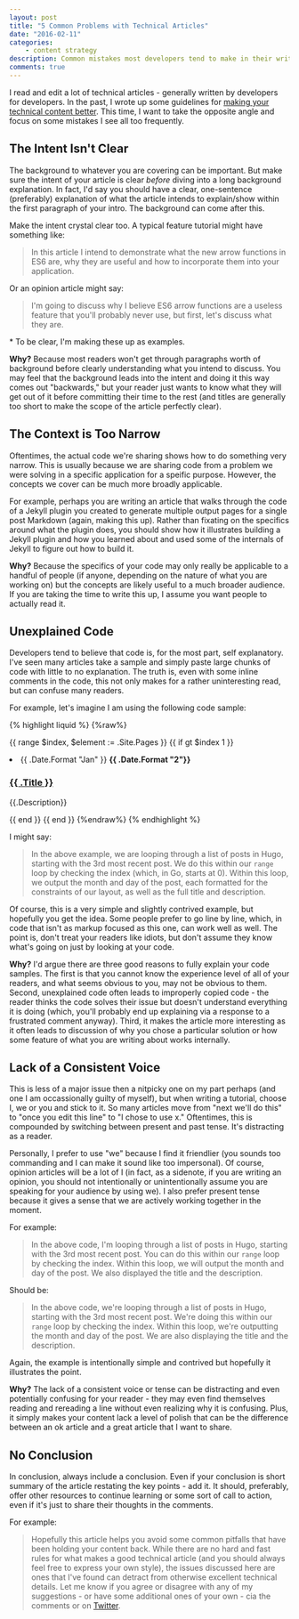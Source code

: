 ```yaml
---
layout: post
title: "5 Common Problems with Technical Articles"
date: "2016-02-11"
categories:
    - content strategy
description: Common mistakes most developers tend to make in their writing.
comments: true
---
```


I read and edit a lot of technical articles - generally written by developers for developers. In the past, I wrote up some guidelines for [making your technical content better](http://remotesynthesis.com/general/2015/05/18/writing-for-tech-audience/). This time, I want to take the opposite angle and focus on some mistakes I see all too frequently.<!--more-->

## The Intent Isn't Clear

The background to whatever you are covering can be important. But make sure the intent of your article is clear _before_ diving into a long background explanation. In fact, I'd say you should have a clear, one-sentence (preferably) explanation of what the article intends to explain/show within the first paragraph of your intro. The background can come after this.

Make the intent crystal clear too. A typical feature tutorial might have something like:

> In this article I intend to demonstrate what the new arrow functions in ES6 are, why they are useful and how to incorporate them into your application.

Or an opinion article might say:

> I'm going to discuss why I believe ES6 arrow functions are a useless feature that you'll probably never use, but first, let's discuss what they are.

\* To be clear, I'm making these up as examples.

**Why?** Because most readers won't get through paragraphs worth of background before clearly understanding what you intend to discuss. You may feel that the background leads into the intent and doing it this way comes out "backwards," but your reader just wants to know what they will get out of it before committing their time to the rest (and titles are generally too short to make the scope of the article perfectly clear).

## The Context is Too Narrow

Oftentimes, the actual code we're sharing shows how to do something very narrow. This is usually because we are sharing code from a problem we were solving in a specific application for a speific purpose. However, the concepts we cover can be much more broadly applicable.

For example, perhaps you are writing an article that walks through the code of a Jekyll plugin you created to generate multiple output pages for a single post Markdown (again, making this up). Rather than fixating on the specifics around what the plugin does, you should show how it illustrates building a Jekyll plugin and how you learned about and used some of the internals of Jekyll to figure out how to build it.

**Why?** Because the specifics of your code may only really be applicable to a handful of people (if anyone, depending on the nature of what you are working on) but the concepts are likely useful to a much broader audience. If you are taking the time to write this up, I assume you want people to actually read it.

## Unexplained Code

Developers tend to believe that code is, for the most part, self explanatory. I've seen many articles take a sample and simply paste large chunks of code with little to no explanation. The truth is, even with some inline comments in the code, this not only makes for a rather uninteresting read, but can confuse many readers.

For example, let's imagine I am using the following code sample:

{% highlight liquid %}
{%raw%}
<!-- offset 2 -->
{{ range $index, $element := .Site.Pages }}
    {{ if gt $index 1 }}
    <li>
        <span class="date">{{ .Date.Format "Jan" }}
        <strong>{{ .Date.Format "2"}}</strong></span>
        <h3><a href="link">{{ .Title }}</a></h3>
        <p>{{.Description}}</p>
    </li>
    {{ end }}
{{ end }}
{%endraw%}
{% endhighlight %}

I might say:

> In the above example, we are looping through a list of posts in Hugo, starting with the 3rd most recent post. We do this within our `range` loop by checking the index (which, in Go, starts at 0). Within this loop, we output the month and day of the post, each formatted for the constraints of our layout, as well as the full title and description.

Of course, this is a very simple and slightly contrived example, but hopefully you get the idea. Some people prefer to go line by line, which, in code that isn't as markup focused as this one, can work well as well. The point is, don't treat your readers like idiots, but don't assume they know what's going on just by looking at your code.

**Why?** I'd argue there are three good reasons to fully explain your code samples. The first is that you cannot know the experience level of all of your readers, and what seems obvious to you, may not be obvious to them. Second, unexplained code often leads to improperly copied code - the reader thinks the code solves their issue but doesn't understand everything it is doing (which, you'll probably end up explaining via a response to a frustrated comment anyway). Third, it makes the article more interesting as it often leads to discussion of why you chose a particular solution or how some feature of what you are writing about works internally.

## Lack of a Consistent Voice

This is less of a major issue then a nitpicky one on my part perhaps (and one I am occassionally guilty of myself), but when writing a tutorial, choose I, we or you and stick to it. So many articles move from "next we'll do this" to "once you edit this line" to "I chose to use x." Oftentimes, this is compounded by switching between present and past tense. It's distracting as a reader.

Personally, I prefer to use "we" because I find it friendlier (you sounds too commanding and I can make it sound like too impersonal). Of course, opinion articles will be a lot of I (in fact, as a sidenote, if you are writing an opinion, you should not intentionally or unintentionally assume you are speaking for your audience by using we). I also prefer present tense because it gives a sense that we are actively working together in the moment.

For example:

> In the above code, I'm looping through a list of posts in Hugo, starting with the 3rd most recent post. You can do this within our `range` loop by checking the index. Within this loop, we will output the month and day of the post. We also displayed the title and the description.

Should be:

> In the above code, we're looping through a list of posts in Hugo, starting with the 3rd most recent post. We're doing this within our `range` loop by checking the index. Within this loop, we're outputting the month and day of the post. We are also displaying the title and the description.

Again, the example is intentionally simple and contrived but hopefully it illustrates the point.

**Why?** The lack of a consistent voice or tense can be distracting and even potentially confusing for your reader - they may even find themselves reading and rereading a line without even realizing why it is confusing. Plus, it simply makes your content lack a level of polish that can be the difference between an ok article and a great article that I want to share.


## No Conclusion

In conclusion, always include a conclusion. Even if your conclusion is short summary of the article restating the key points - add it. It should, preferably, offer other resources to continue learning or some sort of call to action, even if it's just to share their thoughts in the comments.

For example:

> Hopefully this article helps you avoid some common pitfalls that have been holding your content back. While there are no hard and fast rules for what makes a good technical article (and you should always feel free to express your own style), the issues discussed here are ones that I've found can detract from otherwise excellent technical details. Let me know if you agree or disagree with any of my suggestions - or have some additional ones of your own - cia the comments or on [Twitter](https://twitter.com/remotesynth).